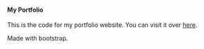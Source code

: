 #### My Portfolio


This is the code for my portfolio website. You can visit it over [here](https://dipityli.ml/).


Made with bootstrap.

